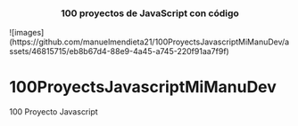 


<div align="center">
    <a href="https://">
    <img src="" /> 
    </a>
  <h3>
    <strong>100 proyectos de JavaScript con código</strong>
  </h3>
</div>
![images](https://github.com/manuelmendieta21/100ProyectsJavascriptMiManuDev/assets/46815715/eb8b67d4-88e9-4a45-a745-220f91aa7f9f)

# 100ProyectsJavascriptMiManuDev
100 Proyecto Javascript

